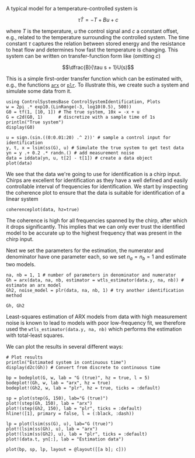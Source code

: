 A typical model for a temperature-controlled system is 
```math
\tau \dot T = -T  + Bu + c
```
where $T$ is the temperature, $u$ the control signal and $c$ a constant offset, e.g., related to the temperature surrounding the controlled system. The time constant $\tau$ captures the relation between stored energy and the resistance to heat flow and determines how fast the temperature is changing. This system can be written on transfer-function form like (omitting $c$)
```math
\dfrac{B}{\tau s + 1}U(s)
```
This is a simple first-order transfer function which can be estimated with, e.g., the functions [`arx`](@ref) or [`plr`](@ref). To illustrate this, we create such a system and simulate some data from it.
```@example temp
using ControlSystemsBase ControlSystemIdentification, Plots
w = 2pi .* exp10.(LinRange(-3, log10(0.5), 500))
G0 = tf(1, [10, 1]) # The true system, 10ẋ = -x + u
G = c2d(G0, 1)      # discretize with a sample time of 1s
println("True system")
display(G0)

u = sign.(sin.((0:0.01:20) .^ 2))' # sample a control input for identification
y, t, x = lsim(ss(G), u) # Simulate the true system to get test data
yn = y .+ 0.2 .* randn.() # add measurement noise
data = iddata(yn, u, t[2] - t[1]) # create a data object
plot(data)
```

We see that the data we're going to use for identification is a chirp input. Chirps are excellent for identification as they have a well defined and easily controllable interval of frequencies for identification. We start by inspecting the coherence plot to ensure that the data is suitable for identification of a linear system
```@example temp
coherenceplot(data, hz=true)
```
The coherence is high for all frequencies spanned by the chirp, after which it drops significantly. This implies that we can only ever trust the identified model to be accurate up to the highest frequency that was present in the chirp input.

Next we set the parameters for the estimation, the numerator and denominator have one parameter each, so we set $n_a = n_b = 1$ and estimate two models.
```@example temp
na, nb = 1, 1 # number of parameters in denominator and numerator
Gh = arx(data, na, nb, estimator = wtls_estimator(data.y, na, nb)) # estimate an arx model
Gh2, noise_model = plr(data, na, nb, 1) # try another identification method

Gh, Gh2
```
Least-squares estimation of ARX models from data with high measurement noise is known to lead to models with poor low-frequency fit, we therefore used the `wtls_estimator(data.y, na, nb)` which performs the estimation with total-least squares.

We can plot the results in several different ways:
```@repl temp
# Plot results
println("Estimated system in continuous time")
display(d2c(Gh)) # Convert from discrete to continuous time
```

```@example temp
bp = bodeplot(G, w, lab = "G (true)", hz = true, l = 5)
bodeplot!(Gh, w, lab = "arx", hz = true)
bodeplot!(Gh2, w, lab = "plr", hz = true, ticks = :default)

sp = plot(step(G, 150), lab="G (true)")
plot!(step(Gh, 150), lab = "arx")
plot!(step(Gh2, 150), lab = "plr", ticks = :default)
hline!([1], primary = false, l = (:black, :dash))

lp = plot(lsim(ss(G), u), lab="G (true)")
plot!(lsim(ss(Gh), u), lab = "arx")
plot!(lsim(ss(Gh2), u), lab = "plr", ticks = :default)
plot!(data.t, yn[:], lab = "Estimation data")

plot(bp, sp, lp, layout = @layout([[a b]; c]))
```